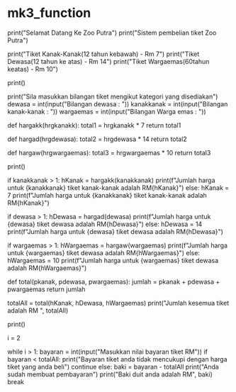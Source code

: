 # mk3_function
print("Selamat Datang Ke Zoo Putra")
print("Sistem pembelian tiket Zoo Putra")

print("Tiket Kanak-Kanak(12 tahun kebawah) - Rm 7")
print("Tiket Dewasa(12 tahun ke atas)      - Rm 14")
print("Tiket Wargaemas(60tahun keatas)     - Rm 10")

print()

print("Sila masukkan bilangan tiket mengikut kategori yang disediakan")
dewasa = int(input("Bilangan dewasa      : "))
kanakkanak = int(input("Bilangan kanak-kanak : "))
wargaemas = int(input("Bilangan Warga emas  : "))

def hargakk(hrgkanakk):
    total1 = hrgkanakk * 7
    return total1

def hargad(hrgdewasa):
    total2 = hrgdewasa * 14
    return total2

def hargaw(hrgwargaemas):
    total3 = hrgwargaemas * 10
    return total3

print()

if kanakkanak > 1:
    hKanak = hargakk(kanakkanak)
    print(f"Jumlah harga untuk {kanakkanak} tiket kanak-kanak adalah RM{hKanak}")
else:
    hKanak = 7
    print(f"Jumlah harga untuk {kanakkanak} tiket kanak-kanak adalah RM{hKanak}")

if dewasa > 1:
    hDewasa = hargad(dewasa)
    print(f"Jumlah harga untuk {dewasa} tiket dewasa adalah RM{hDewasa}")
else:
    hDewasa = 14
    print(f"Jumlah harga untuk {dewasa} tiket dewasa adalah RM{hDewasa}")

if wargaemas > 1:
    hWargaemas = hargaw(wargaemas)
    print(f"Jumlah harga untuk {wargaemas} tiket dewasa adalah RM{hWargaemas}")
else:
    hWargaemas = 10
    print(f"Jumlah harga untuk {wargaemas} tiket dewasa adalah RM{hWargaemas}")

def total(pkanak, pdewasa, pwargaemas):
    jumlah = pkanak + pdewasa + pwargaemas
    return jumlah

totalAll = total(hKanak, hDewasa, hWargaemas)
print("Jumlah kesemua tiket adalah RM ", totalAll)

print()

i = 2

while i > 1:
    bayaran = int(input("Masukkan nilai bayaran tiket RM"))
    if bayaran < totalAll:
        print("Bayaran tiket anda tidak mencukupi dengan harga tiket yang anda beli")
        continue
    else:
        baki = bayaran - totalAll
        print("Anda sudah membuat pembayaran")
        print("Baki duit anda adalah RM", baki)
        break
